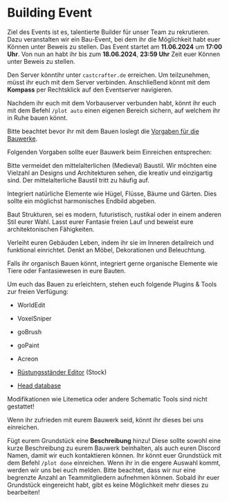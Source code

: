 # Building Event

<procedure title="Eventbeschreibung">
<p>
Ziel des Events ist es, talentierte Builder für unser Team zu rekrutieren.
Dazu veranstalten wir ein Bau-Event, bei dem ihr die Möglichkeit habt euer Können unter Beweis zu stellen.
Das Event startet am <b>11.06.2024</b> um <b>17:00 Uhr</b>. Von nun an habt ihr bis zum <b>18.06.2024</b>, <b>23:59 Uhr</b> Zeit euer Können unter Beweis zu stellen.
</p>
</procedure>

<procedure title="Teilnahme">
<p>
Den Server könntihr unter <code>castcrafter.de</code> erreichen.
Um teilzunehmen, müsst ihr euch mit dem Server verbinden. Anschließend könnt mit dem <b>Kompass</b> per <shortcut>Rechtsklick</shortcut> auf den Eventserver navigieren.
</p>
</procedure>

<procedure title="Vorbauen">
<p>
Nachdem ihr euch mit dem Vorbauserver verbunden habt,
könnt ihr euch mit dem Befehl <code>/plot auto</code> einen eigenen Bereich sichern, auf welchem ihr in Ruhe bauen könnt.
</p>
<note>
Bitte beachtet bevor ihr mit dem Bauen loslegt die
<a href="#requirements-builds"
summary="Klicke, um dir die Vorgaben anzusehen!"
>Vorgaben für die Bauwerke</a>.
</note>
</procedure>


<procedure title="Vorgaben für Bauwerke" id="requirements-builds" >
<p>
Folgenden Vorgaben sollte euer Bauwerk beim Einreichen entsprechen:
</p>
<tabs>
<tab title="Baustil">
<p>
Bitte vermeidet den mittelalterlichen (Medieval) Baustil.
Wir möchten eine Vielzahl an Designs und Architekturen sehen, die kreativ und einzigartig sind.
Der mittelalterliche Baustil tritt zu häufig auf.
</p>
</tab>
<tab title="Landschaft">
<p>
Integriert natürliche Elemente wie Hügel, Flüsse, Bäume und Gärten. Dies sollte ein möglichst harmonisches Endbild abgeben.
</p>
</tab>
<tab title="Gebäude">
<p>
Baut Strukturen, sei es modern, futuristisch, rustikal oder in einem anderen Stil eurer Wahl. Lasst eurer Fantasie freien Lauf und beweist eure architektonischen Fähigkeiten.
</p>
</tab>
<tab title="Einrichtung">
<p>
Verleiht euren Gebäuden Leben, indem ihr sie im Inneren detailreich und funktional einrichtet.
Denkt an Möbel, Dekorationen und Beleuchtung.
</p>
</tab>
<tab title="Gesammtbild">
<p>
Falls ihr organisch Bauen könnt, integriert gerne organische Elemente wie Tiere oder Fantasiewesen in eure Bauten.
</p>
</tab>
</tabs>
</procedure>

<procedure title="Tools &amp; Plugins">
<p>
Um euch das Bauen zu erleichtern, stehen euch folgende Plugins & Tools zur freien Verfügung:
</p>
<ul><li>WorldEdit</li></ul>
<ul><li>VoxelSniper</li></ul>
<ul><li>goBrush</li></ul>
<ul><li>goPaint</li></ul>
<ul><li>Acreon</li></ul>
<ul><li><a href="armorstand.md"
summary="Klicke hier, für die Anleitung der Rüstungsständer!"
>Rüstungsständer Editor</a> (Stock)</li></ul>
<ul><li><a href="cosmetics.md"
summary="Klicke hier, für die Anleitung zu den Köpfen!"
>Head database</a></li></ul>

<warning>
Modifikationen wie Litemetica oder andere Schematic Tools sind nicht gestattet!
</warning>
</procedure>

<procedure title="Grundstück einreichen">
<p>
Wenn ihr zufrieden mit eurem Bauwerk seid, könnt ihr dieses bei uns einreichen.
</p>
<step>
Fügt eurem Grundstück eine <b>Beschreibung</b> hinzu! 
Diese sollte sowohl eine kurze Beschreibung zu eurem Bauwerk beinhalten, als auch euren Discord Namen, damit wir euch kontaktieren können.
</step>
<step>
Ihr könnt euer Grundstück mit dem Befehl <code>/plot done</code> einreichen.
</step>
<step>
Wenn ihr in die engere Auswahl kommt, werden wir uns bei euch melden.
</step>
<note>
Bitte beachtet, dass wir nur eine begrenzte Anzahl an Teammitgliedern aufnehmen können.
</note>
<warning>
Sobald ihr euer Grundstück eingereicht habt, gibt es keine Möglichkeit mehr dieses zu bearbeiten!
</warning>
</procedure>

